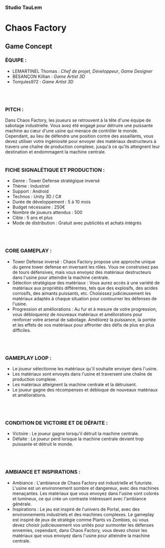 ### Studio TauLem
# Chaos Factory

## Game Concept
### ÉQUIPE :
- LEMARTINEL Thomas : *Chef de projet*, *Développeur*, *Game Designer*
- BESANÇON Killian : *Game Artist 3D* 
- Tomjules972 : *Game Artist 3D*
<br>
<br>

### PITCH :

Dans Chaos Factory, les joueurs se retrouvent à la tête d'une équipe de sabotage industrielle. Vous avez été engagé pour détruire une puissante machine au cœur d'une usine qui menace de contrôler le monde. Cependant, au lieu de défendre une position contre des assaillants, vous devez utiliser votre ingéniosité pour envoyer des matériaux destructeurs à travers une chaîne de production complexe, jusqu'à ce qu'ils atteignent leur destination et endommagent la machine centrale.
<br>
<br>

### FICHE SIGNALÉTIQUE ET PRODUCTION :

- Genre : Tower Defense stratégique inversé
- Thème : Industriel
- Support : Android
- Technos : Unity 3D / C# 
- Durée de développement : 5 à 10 mois
- Budget nécessaire : 250€
- Nombre de joueurs attendus : 500
- Cible : 5 ans et plus
- Mode de distribution : Gratuit avec publicités et achats intégrés
<br>
<br>

### CORE GAMEPLAY :

- Tower Defense inversé : Chaos Factory propose une approche unique du genre tower defense en inversant les rôles. Vous ne construisez pas de tours défensives, mais vous envoyez des matériaux destructeurs dans l'usine pour atteindre la machine centrale.
- Sélection stratégique des matériaux : Vous aurez accès à une variété de matériaux aux propriétés différentes, tels que des explosifs, des acides corrosifs, des aimants puissants, etc. Choisissez judicieusement les matériaux adaptés à chaque situation pour contourner les défenses de l'usine.
- Progression et améliorations : Au fur et à mesure de votre progression, vous débloquerez de nouveaux matériaux et améliorations pour renforcer votre arsenal de sabotage. Améliorez la puissance, la portée et les effets de vos matériaux pour affronter des défis de plus en plus difficiles.
<br>
<br>

### GAMEPLAY LOOP :

- Le joueur sélectionne les matériaux qu'il souhaite envoyer dans l'usine.
- Les matériaux sont envoyés dans l'usine et traversent une chaîne de production complexe.
- Les matériaux atteignent la machine centrale et la détruisent.
- Le joueur gagne des récompenses et débloque de nouveaux matériaux et améliorations.
<br>
<br>

### CONDITION DE VICTOIRE ET DE DÉFAITE :

- Victoire : Le joueur gagne lorsqu'il détruit la machine centrale.
- Défaite : Le joueur perd lorsque la machine centrale devient trop puissante et détruit le monde.
<br>
<br>

### AMBIANCE ET INSPIRATIONS :

- Ambiance : L'ambiance de Chaos Factory est industrielle et futuriste. L'usine est un environnement sombre et dangereux, avec des machines menaçantes. Les matériaux que vous envoyez dans l'usine sont colorés et lumineux, ce qui crée un contraste intéressant avec l'ambiance générale.
- Inspirations : Le jeu est inspiré de l'univers de Portal, avec des environnements industriels et des machines complexes. Le gameplay est inspiré de jeux de stratégie comme Plants vs Zombies, où vous devez choisir judicieusement vos unités pour surmonter les défenses ennemies, cependant, dans Chaos Factory, vous devez choisir les matériaux que vous envoyez dans l'usine pour atteindre la machine centrale.